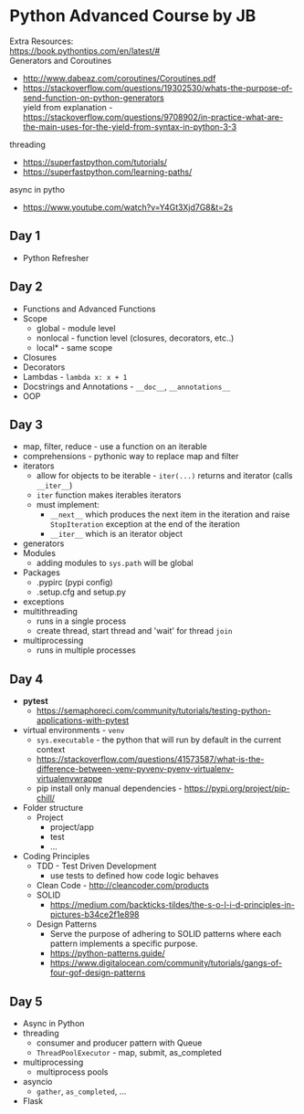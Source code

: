 # Python Advanced Course by JB

Extra Resources:  
https://book.pythontips.com/en/latest/#  
Generators and Coroutines  
- http://www.dabeaz.com/coroutines/Coroutines.pdf  
- https://stackoverflow.com/questions/19302530/whats-the-purpose-of-send-function-on-python-generators  
yield from explanation - https://stackoverflow.com/questions/9708902/in-practice-what-are-the-main-uses-for-the-yield-from-syntax-in-python-3-3  

threading  
- https://superfastpython.com/tutorials/  
- https://superfastpython.com/learning-paths/

async in pytho  
- https://www.youtube.com/watch?v=Y4Gt3Xjd7G8&t=2s

## Day 1
- Python Refresher

## Day 2
- Functions and Advanced Functions
- Scope
  - global - module level
  - nonlocal - function level (closures, decorators, etc..)
  - local* - same scope
- Closures
- Decorators
- Lambdas - `lambda x: x + 1`
- Docstrings and Annotations - `__doc__`, `__annotations__`
- OOP

## Day 3
- map, filter, reduce - use a function on an iterable
- comprehensions - pythonic way to replace map and filter
- iterators
  - allow for objects to be iterable - `iter(...)` returns and iterator (calls `__iter__`)
  - `iter` function makes iterables iterators
  - must implement:
    - `__next__` which produces the next item in the iteration and raise `StopIteration` exception at the end of the iteration
    - `__iter__` which is an iterator object
- generators
- Modules
  - adding modules to `sys.path` will be global
- Packages
  - .pypirc (pypi config)
  - .setup.cfg and setup.py
- exceptions
- multithreading
  - runs in a single process
  - create thread, start thread and 'wait' for thread `join`
- multiprocessing
  - runs in multiple processes

## Day 4
- **pytest**
  - https://semaphoreci.com/community/tutorials/testing-python-applications-with-pytest
- virtual environments - `venv`
  - `sys.executable` - the python that will run by default in the current context
  - https://stackoverflow.com/questions/41573587/what-is-the-difference-between-venv-pyvenv-pyenv-virtualenv-virtualenvwrappe
  - pip install only manual dependencies - https://pypi.org/project/pip-chill/
- Folder structure
  - Project
    - project/app
    - test
    - ...
- Coding Principles
  - TDD - Test Driven Development
    - use tests to defined how code logic behaves
  - Clean Code - http://cleancoder.com/products
  - SOLID
    - https://medium.com/backticks-tildes/the-s-o-l-i-d-principles-in-pictures-b34ce2f1e898
  - Design Patterns
    - Serve the purpose of adhering to SOLID patterns where each pattern implements a specific purpose.
    - https://python-patterns.guide/
    - https://www.digitalocean.com/community/tutorials/gangs-of-four-gof-design-patterns

## Day 5
- Async in Python
- threading
    - consumer and producer pattern with Queue
    - `ThreadPoolExecutor` - map, submit, as_completed
- multiprocessing
    - multiprocess pools
- asyncio
    - `gather`, `as_completed`, ...
- Flask

